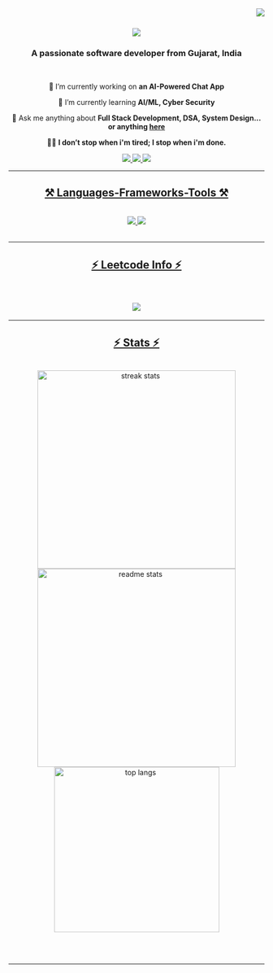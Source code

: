 <img align="right" src="https://visitor-badge.laobi.icu/badge?page_id=SwayamJain8.SwayamJain8" />

<h1 align="center">
    <img src="https://readme-typing-svg.herokuapp.com/?font=Righteous&size=35&center=true&vCenter=true&width=500&height=70&duration=4000&lines=Hi+There!+👋;+I'm+Swayam+Jain!;" />
</h1>

<h3 align="center">A passionate software developer from Gujarat, India</h3>

<br/>

<div align="center">
 
 🔭 I’m currently working on **an AI-Powered Chat App**
 
 🌱 I’m currently learning **AI/ML, Cyber Security**

💬 Ask me anything about **Full Stack Development, DSA, System Design... or anything [here](https://github.com/SwayamJain8/SwayamJain8/issues)**

✍🏻 **I don’t stop when i'm tired; I stop when i'm done.**

 </div>
 
<div align="center"> 
  <a href="mailto:jainswyam4006@gmail.com">
    <img src="https://img.shields.io/badge/Gmail-333333?style=for-the-badge&logo=gmail&logoColor=red" />
  </a>
  <a href="https://linkedin.com/in/swayamjain8" target="_blank">
    <img src="https://img.shields.io/badge/LinkedIn-0077B5?style=for-the-badge&logo=linkedin&logoColor=white" target="_blank" />
  </a>
  <a href="https://swayamjain.netlify.app" target="_blank">
     <img src="https://img.shields.io/badge/Portfolio-FF5722?style=for-the-badge&logo=todoist&logoColor=white" target="_blank" /> 
</div>

 <hr/>
 
<h2 align="center">⚒️ Languages-Frameworks-Tools ⚒️</h2>
<br/>
<div align="center">
    <img src="https://skillicons.dev/icons?i=react,bootstrap,mui,html,css,vscode,github,spring,tailwind,git" />
    <img src="https://skillicons.dev/icons?i=nodejs,python,javascript,typescript,express,appwrite,mongodb,c,java,nextjs,mysql" /><br>
</div>

<br/>
<hr/>

<div align="center">
  <h2>⚡ Leetcode Info ⚡<h2> 
  <br/>
  <img  align=top flex-grow=1 src="https://leetcard.jacoblin.cool/swayamjain8?theme=dark&font=Nunito&ext=heatmap" /> 
</div>
<hr/>

<h2 align="center">⚡ Stats ⚡</h2>
<br>
<div align=center>
  <img width=390 src="https://github-readme-streak-stats-SwayamJain8.vercel.app/?user=SwayamJain8&count_private=true&theme=react&border_radius=10" alt="streak stats"/>
  <img width=390 src="https://github-readme-stats-SwayamJain8.vercel.app/api?username=SwayamJain8&count_private=true&show_icons=true&theme=react&rank_icon=github&border_radius=10" alt="readme stats" />
  <br/>
  <img width=325 align="center" src="https://github-readme-stats-SwayamJain8.vercel.app/api/top-langs/?username=SwayamJain8&hide=HTML&langs_count=8&layout=compact&theme=react&border_radius=10&size_weight=0.5&count_weight=0.5&exclude_repo=github-readme-stats" alt="top langs" />
</div>

<br/><br/>

<hr/>

<br/>

<br/>

